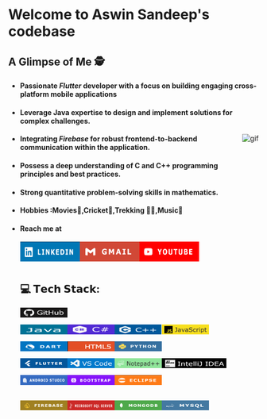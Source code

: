 <h1>Welcome to Aswin Sandeep's codebase</h1>
<h2>A Glimpse of Me 🕵️</h2>
<ul>
  <li><h4>Passionate <i>Flutter</i> developer with a focus on building engaging cross-platform mobile applications</h4></li>
  <li><h4>Leverage Java expertise to design and implement solutions for complex challenges.</h4></li>
  <img
  src="https://github.com/Aswin123445/Aswin123445/blob/main/asset/productive-inf(1).gif" 
  alt="gif" align="right" height="270px" 
/>  
<li><h4>Integrating <i>Firebase</i> for robust frontend-to-backend communication within the application.</h4></li>
<li><h4>Possess a deep understanding of C and C++ programming principles and best practices.</h4></li>
<li><h4>Strong quantitative problem-solving skills in mathematics.</h4></li>
<li><h4>Hobbies :Movies🎥,Cricket🏏,Trekking 🧗‍♂️,Music🎵</h4></li>
<li><h4>Reach me at</h4></li>
<a href="https://lnkd.in/gsGiJfcS">  <img src="https://github.com/Aswin123445/Aswin123445/blob/main/asset/linkedin.png" alt="photo" align="left" height="40px" width="120px">  </a>
<a href="mailto:aswinsandeep4@gmail.com">  <img src="https://github.com/Aswin123445/Aswin123445/blob/main/asset/gmail.png" alt="photo" align="left" height="40px" width="120px">  </a>
<a href="https://www.youtube.com/@AswinSandeep">  <img src="https://github.com/Aswin123445/Aswin123445/blob/main/asset/ut.png" alt="photo" align="left" height="40px" width="120px">  </a>
    </ul>
<br><br><br>
<ul>
<h2> 💻 𝗧𝗲𝗰𝗵 𝗦𝘁𝗮𝗰𝗸:</h2>
  <img src="https://github.com/Aswin123445/Aswin123445/blob/main/asset/github.png" alt="photo" align="left" height="20px" width="95px"><br><br>

<img src="https://github.com/Aswin123445/Aswin123445/blob/main/asset/java.png" alt="photo" align="left" height="20px" width="95px">
<img src="https://github.com/Aswin123445/Aswin123445/blob/main/asset/c.png" alt="photo" align="left" height="20px" width="95px">
<img src="https://github.com/Aswin123445/Aswin123445/blob/main/asset/cpp.png" alt="photo" align="left" height="20px" width="95px">
<img src="https://github.com/Aswin123445/Aswin123445/blob/main/asset/javascript.png" alt="photo" align="left" height="20px" width="95px"><br><br>
<img src="https://github.com/Aswin123445/Aswin123445/blob/main/asset/dart1.png" alt="photo" align="left" height="20px" width="95px">
<img src="https://github.com/Aswin123445/Aswin123445/blob/main/asset/html.png" alt="photo" align="left" height="20px" width="95px">
<img src="https://github.com/Aswin123445/Aswin123445/blob/main/asset/python.png" alt="photo" align="left" height="20px" width="95px"><br><br>
<img src="https://github.com/Aswin123445/Aswin123445/blob/main/asset/flutter.png" alt="photo" align="left" height="20px" width="95px">
<img src="https://github.com/Aswin123445/Aswin123445/blob/main/asset/vscode.png" alt="photo" align="left" height="20px" width="95px">
<img src="https://github.com/Aswin123445/Aswin123445/blob/main/asset/notepad.png" alt="photo" align="left" height="20px" width="95px">
<img src="https://github.com/Aswin123445/Aswin123445/blob/main/asset/Intellige.png" alt="photo" align="left" height="20px" width="130px"><br><br>
<img src="https://github.com/Aswin123445/Aswin123445/blob/main/asset/android.png" alt="photo" align="left" height="20px" width="95px">
<img src="https://github.com/Aswin123445/Aswin123445/blob/main/asset/bootstrap.png" alt="photo" align="left" height="20px" width="95px">
<img src="https://github.com/Aswin123445/Aswin123445/blob/main/asset/eclipse.png" alt="photo" align="left" height="20px" width="95px"><br><br><br>
<img src="https://github.com/Aswin123445/Aswin123445/blob/main/asset/firebase.png" alt="photo" align="left" height="20px" width="95px">
<img src="https://github.com/Aswin123445/Aswin123445/blob/main/asset/sqlserver.png" alt="photo" align="left" height="20px" width="95px">
<img src="https://github.com/Aswin123445/Aswin123445/blob/main/asset/mongodb.png" alt="photo" align="left" height="20px" width="95px">
<img src="https://github.com/Aswin123445/Aswin123445/blob/main/asset/mysql.png" alt="photo" align="left" height="20px" width="95px">

</ul>






